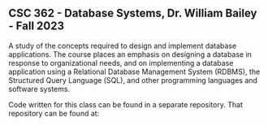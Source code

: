 ## CSC 362 - Database Systems, Dr. William Bailey - Fall 2023
A study of the concepts required to design and implement database applications. The course places an emphasis on designing a database in response to organizational needs, and on implementing a database application using a Relational Database Management System (RDBMS), the Structured Query Language (SQL), and other programming languages and software systems.

Code written for this class can be found in a separate repository. That repository can be found at:

